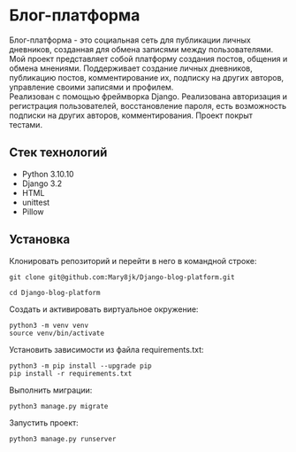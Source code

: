 # Блог-платформа #

Блог-платформа - это социальная сеть для публикации личных дневников, созданная для обмена записями между пользователями. <br>
Мой проект представляет собой платформу создания постов, общения и обмена мнениями. Поддерживает создание личных дневников, публикацию постов, комментирование их, подписку на других авторов, управление своими записями и профилем. <br>
  Реализован с помощью фреймворка Django. Реализована авторизация и регистрация пользователей, восстановление пароля, есть возможность подписки на других авторов, комментирования. Проект покрыт тестами.


## Стек технологий ##
+ Python 3.10.10
+ Django 3.2
+ HTML
+ unittest
+ Pillow

## Установка
Клонировать репозиторий и перейти в него в командной строке:
```
git clone git@github.com:Mary8jk/Django-blog-platform.git
```

```
cd Django-blog-platform
```

Cоздать и активировать виртуальное окружение:

```
python3 -m venv venv
source venv/bin/activate
```

Установить зависимости из файла requirements.txt:

```
python3 -m pip install --upgrade pip
pip install -r requirements.txt
```

Выполнить миграции:

```
python3 manage.py migrate
```

Запустить проект:

```
python3 manage.py runserver
```
